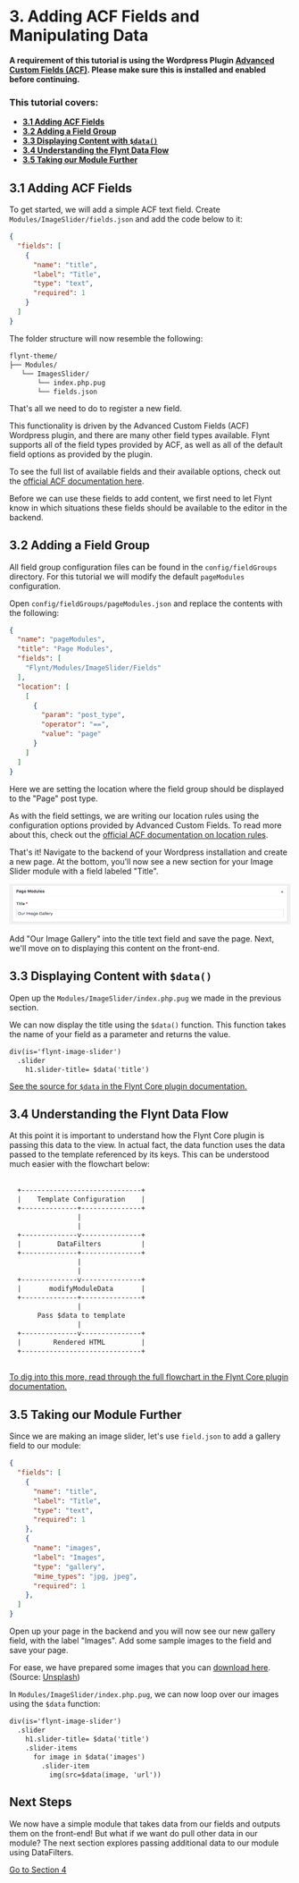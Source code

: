 # 3. Adding ACF Fields and Manipulating Data

<div class="alert alert-info">
  <strong>A requirement of this tutorial is using the Wordpress Plugin <a href="https://www.advancedcustomfields.com/">Advanced Custom Fields (ACF)</a>. Please make sure this is installed and enabled before continuing.</strong>
</div>

<div class="alert">
  <h3>This tutorial covers:</h3>
  <ul>
    <li><strong><a href="#31-adding-acf-fields">3.1 Adding ACF Fields</a></strong></li>
    <li><strong><a href="#32-adding-a-field-group">3.2 Adding a Field Group</a></strong></li>
    <li><strong><a href="#33-displaying-content-with-data">3.3 Displaying Content with <code>$data()</code></a></strong></li>
    <li><strong><a href="#34-understanding-the-flynt-data-flow">3.4 Understanding the Flynt Data Flow</a></strong></li>
    <li><strong><a href="#35-taking-our-module-further">3.5 Taking our Module Further</a></strong></li>
  </ul>
</div>

## 3.1 Adding ACF Fields
To get started, we will add a simple ACF text field. Create `Modules/ImageSlider/fields.json` and add the code below to it:

```json
{
  "fields": [
    {
      "name": "title",
      "label": "Title",
      "type": "text",
      "required": 1
    }
  ]
}
```

The folder structure will now resemble the following:

```
flynt-theme/
├── Modules/
   └── ImagesSlider/
       └── index.php.pug
       └── fields.json
```

That's all we need to do to register a new field.

This functionality is driven by the Advanced Custom Fields (ACF) Wordpress plugin, and there are many other field types available. Flynt supports all of the field types provided by ACF, as well as all of the default field options as provided by the plugin.

To see the full list of available fields and their available options, check out the [official ACF documentation here](https://www.advancedcustomfields.com/resources/#field-types).

<!-- - Extra: Add fields quicker using our acf-field-snippets. For atom + sublime text. Coming soon?! -->

Before we can use these fields to add content, we first need to let Flynt know in which situations these fields should be available to the editor in the backend.

## 3.2 Adding a Field Group

All field group configuration files can be found in the `config/fieldGroups` directory. For this tutorial we will modify the default `pageModules` configuration.

Open `config/fieldGroups/pageModules.json` and replace the contents with the following:

```json
{
  "name": "pageModules",
  "title": "Page Modules",
  "fields": [
    "Flynt/Modules/ImageSlider/Fields"
  ],
  "location": [
    [
      {
        "param": "post_type",
        "operator": "==",
        "value": "page"
      }
    ]
  ]
}
```

<!-- TODO: explain the fields/modules/imageslider/fields line.  -->

Here we are setting the location where the field group should be displayed to the "Page" post type.

As with the field settings, we are writing our location rules using the configuration options provided by Advanced Custom Fields. To read more about this, check out the [official ACF documentation on location rules](https://www.advancedcustomfields.com/resources/custom-location-rules/).

That's it! Navigate to the backend of your Wordpress installation and create a new page. At the bottom, you'll now see a new section for your Image Slider module with a field labeled "Title".

![Title Field Screenshot](../assets/first-module-field.png)

Add "Our Image Gallery" into the title text field and save the page. Next, we'll move on to displaying this content on the front-end.

## 3.3 Displaying Content with `$data()`
Open up the `Modules/ImageSlider/index.php.pug` we made in the previous section.

We can now display the title using the `$data()` function. This function takes the name of your field as a parameter and returns the value.

```jade
div(is='flynt-image-slider')
  .slider
    h1.slider-title= $data('title')
```

<p><a href="/" class="source-note">See the source for <code>$data</code> in the Flynt Core plugin documentation.</a></p>

## 3.4 Understanding the Flynt Data Flow

At this point it is important to understand how the Flynt Core plugin is passing this data to the view. In actual fact, the data function uses the data passed to the template referenced by its keys. This can be understood much easier with the flowchart below:

<pre class="language- flowchart">
  <code>
  +------------------------------+
  |    Template Configuration    |
  +--------------+---------------+
                 |
                 |
  +--------------v---------------+
  |         DataFilters          |
  +--------------+---------------+
                 |
                 |
  +--------------v---------------+
  |       modifyModuleData       |
  +--------------+---------------+
                 |
       Pass $data to template
                 |
  +--------------v---------------+
  |        Rendered HTML         |
  +------------------------------+
  </code>
</pre>

<!-- <pre class="language- flowchart">
  <code>
  +------------------------------+
  |    Template Configuration    |
  +--------------+---------------+
                 |
                 |
  +--------------v---------------+
  |         Parent Data          |
  +--------------+---------------+
                 |
                 |
  +--------------v---------------+
  |    Initial Module Config     |
  +--------------+---------------+
                 |
                 |
  +--------------v---------------+
  |         DataFilters          |
  +--------------+---------------+
                 |
                 |
  +--------------v---------------+
  |         Custom Data          |
  +--------------+---------------+
                 |
                 |
  +--------------v---------------+
  |       modifyModuleData       |
  +--------------+---------------+
                 |
       Pass data to template
                 |
  +--------------v---------------+
  |        Rendered HTML         |
  +------------------------------+
  </code>
</pre> -->

<a href="/add-link" class="source-note">To dig into this more, read through the full flowchart in the Flynt Core plugin documentation.</a>

## 3.5 Taking our Module Further
Since we are making an image slider, let's use `field.json` to add a gallery field to our module:

```json
{
  "fields": [
    {
      "name": "title",
      "label": "Title",
      "type": "text",
      "required": 1
    },
    {
      "name": "images",
      "label": "Images",
      "type": "gallery",
      "mime_types": "jpg, jpeg",
      "required": 1
    },
  ]
}
```

Open up your page in the backend and you will now see our new gallery field, with the label "Images". Add some sample images to the field and save your page.

For ease, we have prepared some images that you can [download here](/add-link). (Source: [Unsplash](https://unsplash.com))

In `Modules/ImageSlider/index.php.pug`, we can now loop over our images using the `$data` function:

```jade
div(is='flynt-image-slider')
  .slider
    h1.slider-title= $data('title')
    .slider-items
      for image in $data('images')
        .slider-item
          img(src=$data(image, 'url'))
```

<div class="alert alert-steps">
  <h2>Next Steps</h2>

  <p>We now have a simple module that takes data from our fields and outputs them on the front-end! But what if we want do pull other data in our module? The next section explores passing additional data to our module using DataFilters.</p>

  <p><a href="datafilters.md" class="btn btn-primary">Go to Section 4</a></p>
</div>
